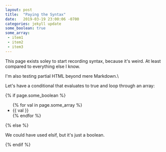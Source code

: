 ```yaml
---
layout: post
title:  "Paying the Syntax"
date:   2019-03-19 23:00:06 -0700
categories: jekyll update
some_boolean: true
some_array:
 - item1
 - item2
 - item3
---
```


<p>This page exists soley to start recording syntax, because it's weird. At least compared to everything else I know.</p>

<p>I'm also testing partial HTML beyond mere Markdown.\</p>

<p>Let's have a conditional that evaluates to true and loop through an array:</p>
{% if page.some_boolean %}
<ul>
    {% for val in page.some_array %}
    <li>{{ val }}</li>
    {% endfor %}
</ul>
{% else %}
<p>We could have used elsif, but it's just a boolean.</p>
{% endif %}